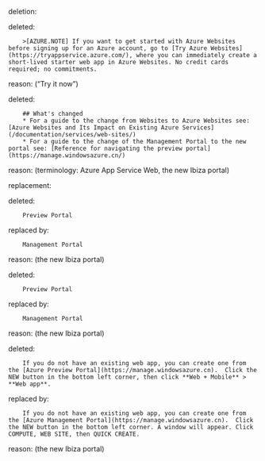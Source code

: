 deletion:

deleted:

		>[AZURE.NOTE] If you want to get started with Azure Websites before signing up for an Azure account, go to [Try Azure Websites](https://tryappservice.azure.com/), where you can immediately create a short-lived starter web app in Azure Websites. No credit cards required; no commitments.

reason: (“Try it now”)

deleted:

		## What's changed
		* For a guide to the change from Websites to Azure Websites see: [Azure Websites and Its Impact on Existing Azure Services](/documentation/services/web-sites/)
		* For a guide to the change of the Management Portal to the new portal see: [Reference for navigating the preview portal](https://manage.windowsazure.cn/)

reason: (terminology: Azure App Service Web, the new Ibiza portal)

replacement:

deleted:

		Preview Portal

replaced by:

		Management Portal

reason: (the new Ibiza portal)

deleted:

		Preview Portal

replaced by:

		Management Portal

reason: (the new Ibiza portal)

deleted:

		If you do not have an existing web app, you can create one from the [Azure Preview Portal](https://manage.windowsazure.cn).  Click the NEW button in the bottom left corner, then click **Web + Mobile** > **Web app**.

replaced by:

		If you do not have an existing web app, you can create one from the [Azure Management Portal](https://manage.windowsazure.cn).  Click the NEW button in the bottom left corner. A window will appear. Click COMPUTE, WEB SITE, then QUICK CREATE.

reason: (the new Ibiza portal)

